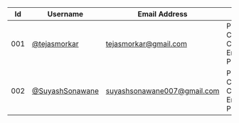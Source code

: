 | Id | Username | Email Address | College | Department |
| --- | --- | --- | --- | --- |
| 001 | [@tejasmorkar](https://github.com/tejasmorkar) | tejasmorkar@gmail.com | Pimpri Chinchwad College of Engineering, Pune | Computer |
| 002 | [@SuyashSonawane](https://github.com/suyashsonawane) | suyashsonawane007@gmail.com | Pimpri Chinchwad College of Engineering, Pune | Computer |
